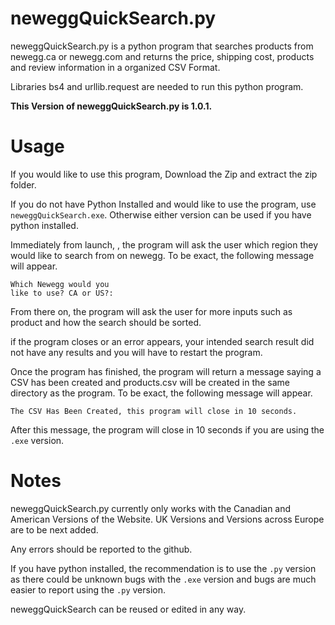 # neweggQuickSearch.py

neweggQuickSearch.py is a python program that searches products from newegg.ca or newegg.com and returns the price, shipping cost, products and review information in a organized CSV Format.

Libraries bs4 and urllib.request are needed to run this python program.

**This Version of neweggQuickSearch.py is 1.0.1.**

# Usage

If you would like to use this program, Download the Zip and extract the zip folder.

If you do not have Python Installed and would like to use the program, use `neweggQuickSearch.exe`. Otherwise either version can be used if you have python installed.

Immediately from launch, , the program will ask the user which region they would like to search from on newegg. To be exact, the following message will appear.

```
Which Newegg would you 
like to use? CA or US?: 
```

From there on, the program will ask the user for more inputs such as product and how the search should be sorted.

if the program closes or an error appears, your intended search result did not have any results and you will have to restart the program.

Once the program has finished, the program will return a message saying a CSV has been created and products.csv will be created in the same directory as the program. To be exact, the following message will appear.

```
The CSV Has Been Created, this program will close in 10 seconds.
```

After this message, the program will close in 10 seconds if you are using the `.exe` version.

# Notes

neweggQuickSearch.py currently only works with the Canadian and American Versions of the Website. UK Versions and Versions across Europe are to be next added.

Any errors should be reported to the github.

If you have python installed, the recommendation is to use the `.py` version as there could be unknown bugs with the `.exe` version and bugs are much easier to report using the `.py` version.

neweggQuickSearch can be reused or edited in any way.